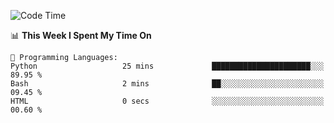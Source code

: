 <!--START_SECTION:waka-->
![Code Time](http://img.shields.io/badge/Code%20Time-986%20hrs%205%20mins-blue)

📊 **This Week I Spent My Time On** 

```text
💬 Programming Languages: 
Python                   25 mins             ██████████████████████░░░   89.95 % 
Bash                     2 mins              ██░░░░░░░░░░░░░░░░░░░░░░░   09.45 % 
HTML                     0 secs              ░░░░░░░░░░░░░░░░░░░░░░░░░   00.60 % 
```


<!--END_SECTION:waka-->